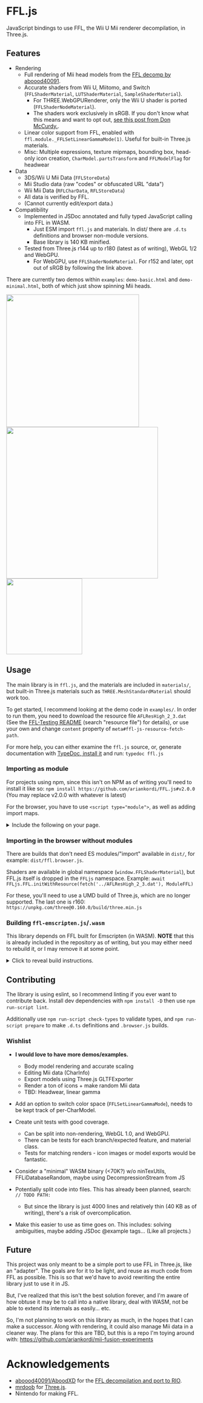 # FFL.js
JavaScript bindings to use FFL, the Wii U Mii renderer decompilation, in Three.js.

## Features

* Rendering
  - Full rendering of Mii head models from the [FFL decomp by aboood40091](https://github.com/aboood40091/ffl/tree/nsmbu-win-port).
  - Accurate shaders from Wii U, Miitomo, and Switch (`FFLShaderMaterial`, `LUTShaderMaterial`, `SampleShaderMaterial`).
    * For THREE.WebGPURenderer, only the Wii U shader is ported (`FFLShaderNodeMaterial`).
    * The shaders work exclusively in sRGB. If you don't know what this means and want to opt out, [see this post from Don McCurdy.](https://discourse.threejs.org/t/updates-to-color-management-in-three-js-r152/50791#post_1).
  - Linear color support from FFL, enabled with `ffl.module._FFLSetLinearGammaMode(1)`. Useful for built-in Three.js materials.
  - Misc: Multiple expressions, texture mipmaps, bounding box, head-only icon creation, `CharModel.partsTransform` and `FFLModelFlag` for headwear
* Data
  - 3DS/Wii U Mii Data (`FFLStoreData`)
  - Mii Studio data (raw "codes" or obfuscated URL "data")
  - Wii Mii Data (`RFLCharData`, `RFLStoreData`)
  - All data is verified by FFL.
  - (Cannot currently edit/export data.)
* Compatibility
  - Implemented in JSDoc annotated and fully typed JavaScript calling into FFL in WASM.
    * Just ESM import `ffl.js` and materials. In dist/ there are `.d.ts` definitions and browser non-module versions.
    * Base library is 140 KB minified.
    <!-- 140 = ffl.browser.min.js = 38.5 + ffl-emscripten.js = 12.5 + ffl-emscripten.wasm = 86.4 -->
    <!-- (ffl-emscripten built with em_inflate without checksum) -->
  - Tested from Three.js r144 up to r180 (latest as of writing), WebGL 1/2 and WebGPU.
    * For WebGPU, use `FFLShaderNodeMaterial`. For r152 and later, opt out of sRGB by following the link above.

There are currently two demos within `examples`: `demo-basic.html` and `demo-minimal.html`, both of which just show spinning Mii heads.

<img width="350" src="https://github.com/user-attachments/assets/853b4159-4cb0-47ac-b929-220299a3017a">

<img width="400" src="https://github.com/user-attachments/assets/7059cc73-463e-4091-baec-642b67ae4993">

<img width="200" src="https://github.com/user-attachments/assets/2376e69b-ef53-49a9-a98f-29d4df0eb1c6">

## Usage

The main library is in `ffl.js`, and the materials are included in `materials/`, but built-in Three.js materials such as `THREE.MeshStandardMaterial` should work too.

To get started, I recommend looking at the demo code in `examples/`. In order to run them, you need to download the resource file `AFLResHigh_2_3.dat` (See the [FFL-Testing README](https://github.com/ariankordi/FFL-Testing/blob/master/README.md) (search "resource file") for details), or use your own and change `content` property of `meta#ffl-js-resource-fetch-path`.

For more help, you can either examine the `ffl.js` source, or, generate documentation with [TypeDoc, install it](https://typedoc.org/#quick-start) and run: `typedoc ffl.js`

### Importing as module

For projects using npm, since this isn't on NPM as of writing you'll need to install it like so: `npm install https://github.com/ariankordi/FFL.js#v2.0.0` (You may replace v2.0.0 with whatever is latest)

For the browser, you have to use `<script type="module">`, as well as adding import maps.

<details><summary>Include the following on your page.</summary>

```html
	<!-- Import maps. This correlates "import" statements
			with the actual links for where to get them.
			This example is using esm.sh, which acts most like
			importing modules from npm.
		-->
	<script type="importmap">
		{
			"imports": {
				"three": "https://esm.sh/three@0.180.0",
				"three/": "https://esm.sh/three@0.180.0/",
				"https://esm.sh/three?target=es2022": "https://esm.sh/three@0.180.0",
				"FFL.js": "https://esm.sh/gh/ariankordi/FFL.js@v2.0.0",
				"FFL.js/": "https://esm.sh/gh/ariankordi/FFL.js@v2.0.0/"
			}
		}
	</script>
	<!-- The "esm.sh/three?target=es2022" import is to make
			sure FFL.js uses the same version of Three.js. -->

	<!-- This is your JS code. It can be in a file too. -->
	<script type="module">
		import * as THREE from 'three'; // Include Three.js.
		// Imports from FFL.js. More may be added as needed.
		import { FFL, CharModel, FFLCharModelDescDefault, ModelIcon } from 'FFL.js';
		import FFLShaderMaterial from 'FFL.js/materials/FFLShaderMaterial.js';
		// NOTE:
		// - In the browser, when not using esm.sh, ffl-emscripten.cjs needs
		// to be included in a <script> tag since it's not a proper ES module.
		// - For Node.js, you need to use examples/ffl-emscripten-single-file.cjs.
		import ModuleFFL from 'FFL.js/ffl-emscripten.cjs';

		// The example below renders a simple icon.
		(async function () {
			const renderer = new THREE.WebGLRenderer({ alpha: true });
			renderer.setSize(300, 300);
			document.body.append(renderer.domElement);
			// You need to get AFLResHigh_2_3.dat from somewhere.
			const ffl = await FFL.initWithResource(fetch('../AFLResHigh_2_3.dat'),
				// If not using a CDN like esm.sh, then pass just "ModuleFFL" to CharModel directly.
				ModuleFFL({locateFile: () => 'https://esm.sh/gh/ariankordi/FFL.js@v2.0.0/ffl-emscripten.wasm'}));
			/** Mii data from NNID: JasmineChlora */
			const data = Uint8Array.fromHex('000d142a303f434b717a7b84939ba6b2bbbec5cbc9d0e2ea010d15252b3250535960736f726870757f8289a0a7aeb1');
			const model = new CharModel(ffl, data, FFLCharModelDescDefault,
				FFLShaderMaterial, renderer);
			const scene = new THREE.Scene();
			scene.add(model.meshes);
			renderer.render(scene, /* camera */ ModelIcon.getCamera());
		})();
	</script>
```

</details>

### Importing in the browser without modules

There are builds that don't need ES modules/"import" available in `dist/`, for example: `dist/ffl.browser.js`.

Shaders are available in global namespace (`window.FFLShaderMaterial`), but FFL.js itself is dropped in the `FFLjs` namespace. Example: `await FFLjs.FFL.initWithResource(fetch('../AFLResHigh_2_3.dat'), ModuleFFL)`

For these, you'll need to use a UMD build of Three.js, which are no longer supported. The last one is r160: `https://unpkg.com/three@0.160.0/build/three.min.js`

### Building `ffl-emscripten.js`/`.wasm`

This library depends on FFL built for Emscripten (in WASM). **NOTE** that this is already included in the repository as of writing, but you may either need to rebuild it, or I may remove it at some point.

<details>
	<summary>Click to reveal build instructions.</summary>

1. You will need to make sure [emsdk](https://emscripten.org/docs/tools_reference/emsdk.html) is installed and you can build binaries with Emscripten. This is mostly left as an exercise to the reader, but don't forget to activate your emsdk environment before continuing.

2. Pull FFL and its dependencies. For simplicity, you can actually just pull [FFL-Testing (active branch)](https://github.com/ariankordi/FFL-Testing/tree/renderer-server-prototype) which has the dependencies.

```
git clone -b renderer-server-prototype --recursive https://github.com/ariankordi/FFL-Testing
```

3. Recurse into `ffl` within `FFL-Testing`.

```
cd FFL-Testing/ffl
```

4. Build using CMake with Emscripten.

Note that the argument to `-DCMAKE_TOOLCHAIN_FILE=` has to be within your emsdk directory, so **please change that in the command below:**

```
cmake -S . -B build-em -DCMAKE_TOOLCHAIN_FILE=/path/to/emsdk/upstream/emscripten/cmake/Modules/Platform/Emscripten.cmake -DFFL_WITH_RIO=../rio/ -DCMAKE_BUILD_TYPE=Release
 # Remember to find and fill in emsdk path:   ^^^^^^^^^
cmake --build build
```

* Notable build options:
  - Use `-DFFL_NO_NINTEXUTILS=ON` for a smaller build if you will not be using resource (.dat) files for Wii U.
  - To build JS only you can use `-DFFL_BUILD_WASM=OFF`, which may be more convenient/compatible at 2x the size of the wasm binary.
  - If you want to pass other options to emcc, use `-DCMAKE_EXE_LINKER_FLAGS="-s SINGLE_FILE=1"`, for example.

5. If that worked, find and copy the library.
* It should be sitting in `build-em` (or whatever folder you chose) as:
  - `ffl-emscripten.js`, `ffl-emscripten.wasm`

6. Finally, in order to use the library, you'll need an FFL resource such as `FFLResHigh.dat`, `AFLResHigh_2_3.dat`, etc.
  - See the [FFL-Testing README](https://github.com/ariankordi/FFL-Testing/blob/master/README.md) (search "resource file") to know how to acquire this.

If you run into issues with dependencies here, see the FFL-Testing repo.

</details>

## Contributing

The library is using eslint, so I recommend linting if you ever want to contribute back. Install dev dependencies with `npm install -D` then use `npm run-script lint`.

Additionally use `npm run-script check-types` to validate types, and `npm run-script prepare` to make `.d.ts` definitions and `.browser.js` builds.

### Wishlist
* **I would love to have more demos/examples.**
	- Body model rendering and accurate scaling
	- Editing Mii data (CharInfo)
	- Export models using Three.js GLTFExporter
	- Render a ton of icons + make random Mii data
	- TBD: Headwear, linear gamma

* Add an option to switch color space (`FFLSetLinearGammaMode`), needs to be kept track of per-CharModel.
* Create unit tests with good coverage.
  - Can be split into non-rendering, WebGL 1.0, and WebGPU.
  - There can be tests for each branch/expected feature, and material class.
  - Tests for matching renders - icon images or model exports would be fantastic.
* Consider a "minimal" WASM binary (<70K?) w/o ninTexUtils, FFLiDatabaseRandom, maybe using DecompressionStream from JS
* Potentially split code into files. This has already been planned, search: `// TODO PATH:`
  - But since the library is just 4000 lines and relatively thin (40 KB as of writing), there's a risk of overcomplication.
* Make this easier to use as time goes on. This includes: solving ambiguities, maybe adding JSDoc @example tags... (Like all projects.)

## Future

This project was only meant to be a simple port to use FFL in Three.js, like an "adapter". The goals are for it to be light, and reuse as much code from FFL as possible. This is so that we'd have to avoid rewriting the entire library just to use it in JS.

But, I've realized that this isn't the best solution forever, and I'm aware of how obtuse it may be to call into a native library, deal with WASM, not be able to extend its internals as easily... etc.

So, I'm not planning to work on this library as much, in the hopes that I can make a successor. Along with rendering, it could also manage Mii data in a cleaner way. The plans for this are TBD, but this is a repo I'm toying around with: https://github.com/ariankordi/mii-fusion-experiments

# Acknowledgements
* [aboood40091/AboodXD](https://github.com/aboood40091) for the [FFL decompilation and port to RIO](https://github.com/aboood40091/ffl/tree/nsmbu-win-port).
* [mrdoob](https://github.com/mrdoob) for [Three.js](https://github.com/mrdoob/three.js).
* Nintendo for making FFL.
